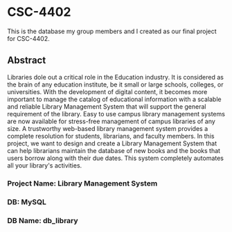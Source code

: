 # CSC-4402
This is the database my group members and I created as our final project for CSC-4402.

## Abstract
Libraries dole out a critical role in the Education industry. It is considered as the brain of any education institute, be
it small or large schools, colleges, or universities. With the development of digital content, it becomes more important to
manage the catalog of educational information with a scalable and reliable Library Management System that will support the
general requirement of the library. Easy to use campus library management systems are now available for stress-free
management of campus libraries of any size. A trustworthy web-based library management system provides a complete
resolution for students, librarians, and faculty members. In this project, we want to design and create a Library
Management System that can help librarians maintain the database of new books and the books that users borrow along with
their due dates. This system completely automates all your library's activities.

### Project Name: Library Management System
### DB: MySQL
### DB Name: db_library

